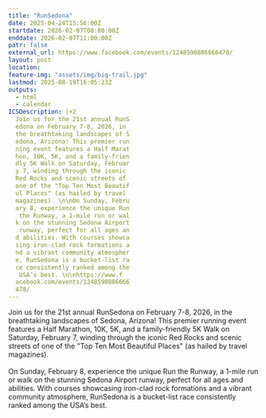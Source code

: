 ```yaml
---
title: "RunSedona"
date: 2025-04-24T15:56:00Z
startdate: 2026-02-07T08:00:00Z
enddate: 2026-02-07T11:00:00Z
patr: false
external_url: https://www.facebook.com/events/1248590886666478/
layout: post
location: 
feature-img: "assets/img/big-trail.jpg"
lastmod: 2025-08-19T16:05:23Z
outputs:
  - html
  - calendar
ICSDescription: |+2
  Join us for the 21st annual RunS  edona on February 7-8, 2026, in   the breathtaking landscapes of S  edona, Arizona! This premier run  ning event features a Half Marat  hon, 10K, 5K, and a family-frien  dly 5K Walk on Saturday, Februar  y 7, winding through the iconic   Red Rocks and scenic streets of   one of the "Top Ten Most Beautif  ul Places" (as hailed by travel   magazines). \n\nOn Sunday, Febru  ary 8, experience the unique Run   the Runway, a 1-mile run or wal  k on the stunning Sedona Airport   runway, perfect for all ages an  d abilities. With courses showca  sing iron-clad rock formations a  nd a vibrant community atmospher  e, RunSedona is a bucket-list ra  ce consistently ranked among the   USA’s best. \n\nhttps://www.f  acebook.com/events/1248590886666  478/
---
```


Join us for the 21st annual RunSedona on February 7-8, 2026, in the breathtaking landscapes of Sedona, Arizona! This premier running event features a Half Marathon, 10K, 5K, and a family-friendly 5K Walk on Saturday, February 7, winding through the iconic Red Rocks and scenic streets of one of the "Top Ten Most Beautiful Places" (as hailed by travel magazines). <br>
  <br>
  On Sunday, February 8, experience the unique Run the Runway, a 1-mile run or walk on the stunning Sedona Airport runway, perfect for all ages and abilities. With courses showcasing iron-clad rock formations and a vibrant community atmosphere, RunSedona is a bucket-list race consistently ranked among the USA’s best. <br>
  <br>
  
